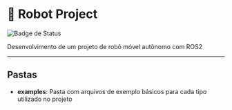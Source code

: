 # 📁 Robot Project

![Badge de Status](https://img.shields.io/badge/Status-Em%20Desenvolvimento-orange)

Desenvolvimento de um projeto de robô móvel autônomo com ROS2

---

## Pastas
- **examples**: Pasta com arquivos de exemplo básicos para cada tipo utilizado no projeto
